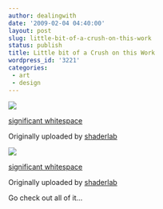```yaml
---
author: dealingwith
date: '2009-02-04 04:40:00'
layout: post
slug: little-bit-of-a-crush-on-this-work
status: publish
title: Little bit of a Crush on this Work
wordpress_id: '3221'
categories:
 - art
 - design
---
```


![]({{site.url}}/assets/2009/02/2316153679_76c7427a45_h.jpeg)

[significant whitespace][3]

Originally uploaded by [shaderlab][4]

![]({{site.url}}/assets/2009/02/2412265287_4025cac556_h.jpeg)

[significant whitespace][7]

Originally uploaded by [shaderlab][4]

Go check out all of it...

   [3]: http://www.flickr.com/photos/shaderlab/2316153679/

   [4]: http://www.flickr.com/people/shaderlab/

   [7]: http://www.flickr.com/photos/shaderlab/2412265287/

   
